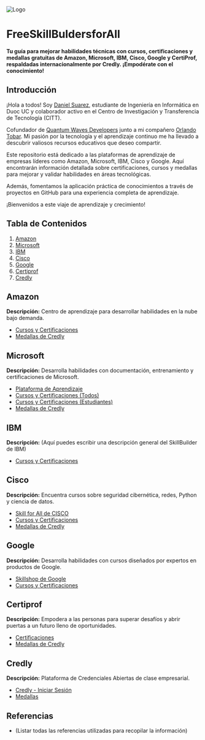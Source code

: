 ![Logo]( https://github.com/djsq200599/FreeSkillsForge/blob/main/FreeSkillsForge.jpeg )

# FreeSkillBuldersforAll

**Tu guía para mejorar habilidades técnicas con cursos, certificaciones y medallas gratuitas de Amazon, Microsoft, IBM, Cisco, Google y CertiProf, respaldadas internacionalmente por Credly. ¡Empodérate con el conocimiento!**

## Introducción

¡Hola a todos! Soy [Daniel Suarez](https://www.credly.com/users/daniel-josue-suarez-quevedo/badges), estudiante de Ingeniería en Informática en Duoc UC y colaborador activo en el Centro de Investigación y Transferencia de Tecnología (CITT).

Cofundador de [Quantum Waves Developers](https://quantumwavesdevelopers.000webhostapp.com/) junto a mi compañero [Orlando Tobar](https://www.credly.com/users/orlando-jafet-tobar-diaz/badges). Mi pasión por la tecnología y el aprendizaje continuo me ha llevado a descubrir valiosos recursos educativos que deseo compartir.

Este repositorio está dedicado a las plataformas de aprendizaje de empresas líderes como Amazon, Microsoft, IBM, Cisco y Google. Aquí encontrarán información detallada sobre certificaciones, cursos y medallas para mejorar y validar habilidades en áreas tecnológicas.

Además, fomentamos la aplicación práctica de conocimientos a través de proyectos en GitHub para una experiencia completa de aprendizaje.

¡Bienvenidos a este viaje de aprendizaje y crecimiento!

## Tabla de Contenidos

1. [Amazon](#amazon)
2. [Microsoft](#microsoft)
3. [IBM](#ibm)
4. [Cisco](#cisco)
5. [Google](#google)
6. [Certiprof](#certiprof)
7. [Credly](#credly)

## Amazon

**Descripción:** Centro de aprendizaje para desarrollar habilidades en la nube bajo demanda.

- [Cursos y Certificaciones](https://explore.skillbuilder.aws/learn)
- [Medallas de Credly](https://www.credly.com/organizations/amazon-web-services/badges)

## Microsoft

**Descripción:** Desarrolla habilidades con documentación, entrenamiento y certificaciones de Microsoft.

- [Plataforma de Aprendizaje](https://learn.microsoft.com/es-mx/)
- [Cursos y Certificaciones (Todos)](https://learn.microsoft.com/es-mx/training/browse/)
- [Cursos y Certificaciones (Estudiantes)](https://learn.microsoft.com/es-mx/training/student-hub/certifications)
- [Medallas de Credly](https://www.credly.com/organizations/opsgility/badges)

## IBM

**Descripción:** (Aquí puedes escribir una descripción general del SkillBuilder de IBM)

- [Cursos y Certificaciones](#)
  
## Cisco

**Descripción:** Encuentra cursos sobre seguridad cibernética, redes, Python y ciencia de datos.

- [Skill for All de CISCO](https://skillsforall.com/catalog?category=course)
- [Cursos y Certificaciones](https://skillsforall.com/catalog?category=course)
- [Medallas de Credly](https://www.credly.com/organizations/cisco/badges)

## Google

**Descripción:** Desarrolla habilidades con cursos diseñados por expertos en productos de Google.

- [Skillshop de Google](https://skillshop.withgoogle.com/)
- [Cursos y Certificaciones](https://skillshop.exceedlms.com/student/catalog/list?category_ids=7880-google-activate)

## Certiprof

**Descripción:** Empodera a las personas para superar desafíos y abrir puertas a un futuro lleno de oportunidades.

- [Certificaciones](https://certiprof.com/pages/free-new-entry-level-certification)
- [Medallas de Credly](https://www.credly.com/organizations/certiprof/badges)

## Credly

**Descripción:** Plataforma de Credenciales Abiertas de clase empresarial.

- [Credly - Iniciar Sesión](https://www.credly.com/users/sign_in)
- [Medallas](https://www.credly.com/organizations/credly/badges)

## Referencias

- (Listar todas las referencias utilizadas para recopilar la información)
